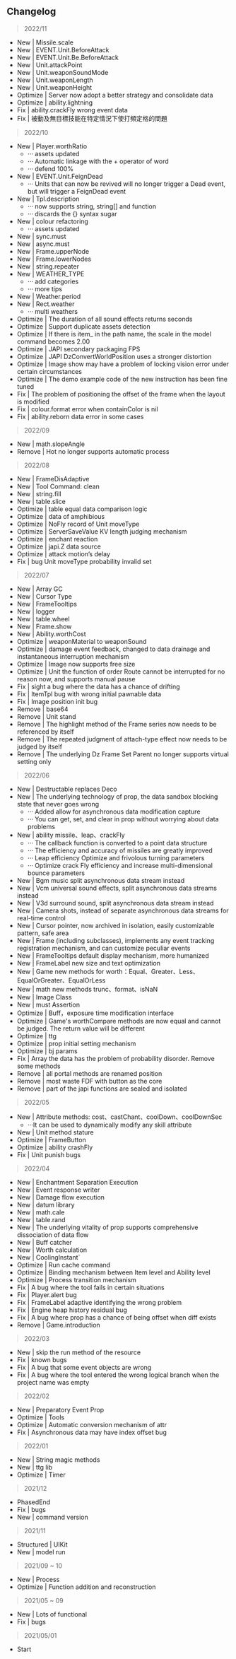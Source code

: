 ## Changelog

> 2022/11

* New | Missile.scale
* New | EVENT.Unit.BeforeAttack
* New | EVENT.Unit.Be.BeforeAttack
* New | Unit.attackPoint
* New | Unit.weaponSoundMode
* New | Unit.weaponLength
* New | Unit.weaponHeight
* Optimize | Server now adopt a better strategy and consolidate data
* Optimize | ability.lightning
* Fix | ability.crackFly wrong event data
* Fix | 被動及無目標技能在特定情況下使打頻定格的問題

> 2022/10

* New | Player.worthRatio
    * ··· assets updated
    * ··· Automatic linkage with the + operator of word
    * ··· defend 100%
* New | EVENT.Unit.FeignDead
    * ··· Units that can now be revived will no longer trigger a Dead event, but will trigger a FeignDead event
* New | Tpl.description
    * ··· now supports string, string[] and function
    * ··· discards the {} syntax sugar
* New | colour refactoring
    * ··· assets updated
* New | sync.must
* New | async.must
* New | Frame.upperNode
* New | Frame.lowerNodes
* New | string.repeater
* New | WEATHER_TYPE
    * ··· add categories
    * ··· more tips
* New | Weather.period
* New | Rect.weather
    * ··· multi weathers
* Optimize | The duration of all sound effects returns seconds
* Optimize | Support duplicate assets detection
* Optimize | If there is item_ in the path name, the scale in the model command becomes 2.00
* Optimize | JAPI secondary packaging FPS
* Optimize | JAPI DzConvertWorldPosition uses a stronger distortion
* Optimize | Image show may have a problem of locking vision error under certain circumstances
* Optimize | The demo example code of the new instruction has been fine tuned
* Fix | The problem of positioning the offset of the frame when the layout is modified
* Fix | colour.format error when containColor is nil
* Fix | ability.reborn data error in some cases

> 2022/09

* New | math.slopeAngle
* Remove | Hot no longer supports automatic process

> 2022/08

* New | FrameDisAdaptive
* New | Tool Command: clean
* New | string.fill
* New | table.slice
* Optimize | table equal data comparison logic
* Optimize | data of amphibious
* Optimize | NoFly record of Unit moveType
* Optimize | ServerSaveValue KV length judging mechanism
* Optimize | enchant reaction
* Optimize | japi.Z data source
* Optimize | attack motion’s delay
* Fix | bug Unit moveType probability invalid set

> 2022/07

* New | Array GC
* New | Cursor Type
* New | FrameTooltips
* New | logger
* New | table.wheel
* New | Frame.show
* New | Ability.worthCost
* Optimize | weaponMaterial to weaponSound
* Optimize | damage event feedback, changed to data drainage and instantaneous interruption mechanism
* Optimize | Image now supports free size
* Optimize | Unit the function of order Route cannot be interrupted for no reason now, and supports manual pause
* Fix | sight a bug where the data has a chance of drifting
* Fix | ItemTpl bug with wrong initial pawnable data
* Fix | Image position init bug
* Remove | base64
* Remove | Unit stand
* Remove | The highlight method of the Frame series now needs to be referenced by itself
* Remove | The repeated judgment of attach-type effect now needs to be judged by itself
* Remove | The underlying Dz Frame Set Parent no longer supports virtual setting only

> 2022/06

* New | Destructable replaces Deco
* New | The underlying technology of prop, the data sandbox blocking state that never goes wrong
    * ··· Added allow for asynchronous data modification capture
    * ··· You can get, set, and clear in prop without worrying about data problems
* New | ability missile、leap、crackFly
    * ··· The callback function is converted to a point data structure
    * ··· The efficiency and accuracy of missiles are greatly improved
    * ··· Leap efficiency Optimize and frivolous turning parameters
    * ··· Optimize crack Fly efficiency and increase multi-dimensional bounce parameters
* New | Bgm music split asynchronous data stream instead
* New | Vcm universal sound effects, split asynchronous data streams instead
* New | V3d surround sound, split asynchronous data stream instead
* New | Camera shots, instead of separate asynchronous data streams for real-time control
* New | Cursor pointer, now archived in isolation, easily customizable pattern, safe area
* New | Frame (including subclasses), implements any event tracking registration mechanism, and can customize peculiar
  events
* New | FrameTooltips default display mechanism, more humanized
* New | FrameLabel new size and text optimization
* New | Game new methods for worth：Equal、Greater、Less、EqualOrGreater、EqualOrLess
* New | math new methods trunc、format、isNaN
* New | Image Class
* New | must Assertion
* Optimize | Buff，exposure time modification interface
* Optimize | Game's worthCompare methods are now equal and cannot be judged. The return value will be different
* Optimize | ttg
* Optimize | prop initial setting mechanism
* Optimize | bj params
* Fix | Array the data has the problem of probability disorder. Remove some methods
* Remove | all portal methods are renamed position
* Remove | most waste FDF with button as the core
* Remove | part of the japi functions are sealed and isolated

> 2022/05

* New | Attribute methods: cost、castChant、coolDown、coolDownSec
    * ···It can be used to dynamically modify any skill attribute
* New | Unit method stature
* Optimize | FrameButton
* Optimize | ability crashFly
* Fix | Unit punish bugs

> 2022/04

* New | Enchantment Separation Execution
* New | Event response writer
* New | Damage flow execution
* New | datum library
* New | math.cale
* New | table.rand
* New | The underlying vitality of prop supports comprehensive dissociation of data flow
* New | Buff catcher
* New | Worth calculation
* New | CoolingInstant`
* Optimize | Run cache command
* Optimize | Binding mechanism between Item level and Ability level
* Optimize | Process transition mechanism
* Fix | A bug where the tool fails in certain situations
* Fix | Player.alert bug
* Fix | FrameLabel adaptive identifying the wrong problem
* Fix | Engine heap history residual bug
* Fix | A bug where prop has a chance of being offset when diff exists
* Remove | Game.introduction

> 2022/03

* New | skip the run method of the resource
* Fix | known bugs
* Fix | A bug that some event objects are wrong
* Fix | A bug where the tool entered the wrong logical branch when the project name was empty

> 2022/02

* New | Preparatory Event Prop
* Optimize | Tools
* Optimize | Automatic conversion mechanism of attr
* Fix | Asynchronous data may have index offset bug

> 2022/01

* New | String magic methods
* New | ttg lib
* Optimize | Timer

> 2021/12

* PhasedEnd
* Fix | bugs
* New | command version

> 2021/11

* Structured | UIKit
* New | model run

> 2021/09 ~ 10

* New | Process
* Optimize | Function addition and reconstruction

> 2021/05 ~ 09

* New | Lots of functional
* Fix | bugs

> 2021/05/01

* Start
